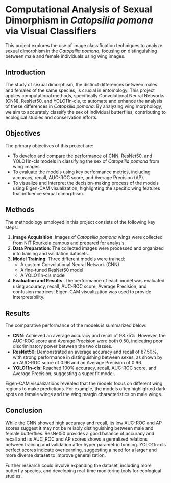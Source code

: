 # Computational Analysis of Sexual Dimorphism in *Catopsilia pomona* via Visual Classifiers

This project explores the use of image classification techniques to analyze sexual dimorphism in the *Catopsilia pomona*, focusing on distinguishing between male and female individuals using wing images.

## Introduction

The study of sexual dimorphism, the distinct differences between males and females of the same species, is crucial in entomology. This project applies computational methods, specifically Convolutional Neural Networks (CNN), ResNet50, and YOLO11n-cls, to automate and enhance the analysis of these differences in *Catopsilia pomona*. By analyzing wing morphology, we aim to accurately classify the sex of individual butterflies, contributing to ecological studies and conservation efforts.

## Objectives

The primary objectives of this project are:

* To develop and compare the performance of CNN, ResNet50, and YOLO11n-cls models in classifying the sex of *Catopsilia pomona* from wing images.
* To evaluate the models using key performance metrics, including accuracy, recall, AUC-ROC score, and Average Precision (AP).
* To visualize and interpret the decision-making process of the models using Eigen-CAM visualization, highlighting the specific wing features that influence sexual dimorphism.

## Methods

The methodology employed in this project consists of the following key steps:

1.  **Image Acquisition**:  Images of *Catopsilia pomona* wings were collected from NIT Rourkela campus and prepared for analysis.
2.  **Data Preparation**: The collected images were processed and organized into training and validation datasets.
3.  **Model Training**: Three different models were trained:
    * A custom Convolutional Neural Network (CNN)
    * A fine-tuned ResNet50 model
    * A YOLO11n-cls model
4.  **Evaluation and Results**: The performance of each model was evaluated using accuracy, recall, AUC-ROC score, Average Precision, and confusion matrices. Eigen-CAM visualization was used to provide interpretability.

## Results

The comparative performance of the models is summarized below:

* **CNN**: Achieved an average accuracy and recall of 98.75%. However, the AUC-ROC score and Average Precision were both 0.50, indicating poor discriminatory power between the two classes.
* **ResNet50**: Demonstrated an average accuracy and recall of 87.50%, with strong performance in distinguishing between sexes, as shown by an AUC-ROC score of 0.96 and an Average Precision of 0.96.
* **YOLO11n-cls**:  Reached 100% accuracy, recall, AUC-ROC score, and Average Precision, suggesting a super fit model.

Eigen-CAM visualizations revealed that the models focus on different wing regions to make predictions. For example, the models often highlighted dark spots on female wings and the wing margin characteristics on male wings.

## Conclusion

While the CNN showed high accuracy and recall, its low AUC-ROC and AP scores suggest it may not be reliably distinguishing between male and female butterflies. ResNet50 provides a good balance of accuracy and recall and its AUC_ROC and AP scores shows a genralized relations between training and validation after hyper parametric tunning. YOLO11n-cls perfect scores indicate overlearning, suggesting a need for a larger and more diverse dataset to improve generalization.

Further research could involve expanding the dataset, including more butterfly species, and developing real-time monitoring tools for ecological studies.
